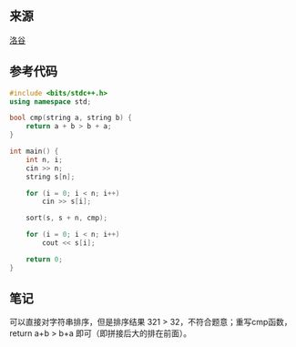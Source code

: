 ## 来源

[洛谷](https://www.luogu.com.cn/problem/P1012)

## 参考代码

~~~c++
#include <bits/stdc++.h>
using namespace std;

bool cmp(string a, string b) {
	return a + b > b + a;
}

int main() {
	int n, i;
	cin >> n;
	string s[n];

	for (i = 0; i < n; i++)
		cin >> s[i];

	sort(s, s + n, cmp);

	for (i = 0; i < n; i++)
		cout << s[i];

	return 0;
}
~~~

## 笔记

可以直接对字符串排序，但是排序结果 321 > 32，不符合题意；重写cmp函数，return a+b > b+a 即可（即拼接后大的排在前面）。